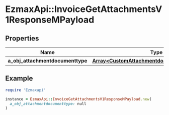 # EzmaxApi::InvoiceGetAttachmentsV1ResponseMPayload

## Properties

| Name | Type | Description | Notes |
| ---- | ---- | ----------- | ----- |
| **a_obj_attachmentdocumenttype** | [**Array&lt;CustomAttachmentdocumenttypeResponse&gt;**](CustomAttachmentdocumenttypeResponse.md) |  |  |

## Example

```ruby
require 'Ezmaxapi'

instance = EzmaxApi::InvoiceGetAttachmentsV1ResponseMPayload.new(
  a_obj_attachmentdocumenttype: null
)
```


